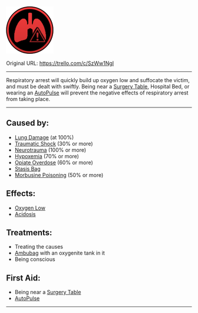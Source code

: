 ![tile003(1).png\|200](./Respiratory%20Arrest%20-%20Attachments/6718845db30472d958dd7a4b.png)

Original URL: https://trello.com/c/SzWw1NgI

---

Respiratory arrest will quickly build up oxygen low and suffocate the victim, and must be dealt with swiftly. Being near a [Surgery Table](../Items/Surgery%20Table.md), Hospital Bed, or wearing an [AutoPulse](../Items/AutoPulse.md) will prevent the negative effects of respiratory arrest from taking place.

---

## Caused by:

- [Lung Damage](Lung%20Damage.md) (at 100%)
- [Traumatic Shock](../Surgery/Traumatic%20Shock.md) (30% or more)
- [Neurotrauma](../Head_Brain/Neurotrauma.md) (100% or more)
- [Hypoxemia](../Blood/Hypoxemia.md) (70% or more)
- [Opiate Overdose](../Head_Brain/Opiate%20Overdose.md) (60% or more)
- [Stasis Bag](../Items/Stasis%20Bag.md)
- [Morbusine Poisoning](../Torso/Morbusine%20Poisoning.md) (50% or more)

## Effects:

- [Oxygen Low](Oxygen%20Low.md)
- [Acidosis](../Blood/Acidosis.md)

## Treatments:

- Treating the causes
- [Ambubag](../Items/Ambubag.md) with an oxygenite tank in it
- Being conscious

## First Aid:

- Being near a [Surgery Table](../Items/Surgery%20Table.md)
- [AutoPulse](../Items/AutoPulse.md)

---

